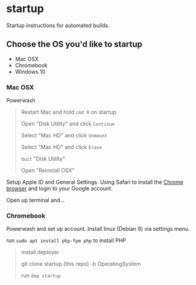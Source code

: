 # startup
Startup instructions for automated builds.

## Choose the OS you'd like to startup
- Mac OSX
- Chromebook
- Windows 10

### Mac OSX
Powerwash
> Restart Mac and hold `cmd R` on startup
> 
> Open "Disk Utility" and click `Continue`
> 
> Select "Mac HD" and click `Unmount`
> 
> Select "Mac HD" and click `Erase`
> 
> `Quit` "Disk Utility"
> 
> Open "Reinstall OSX"

Setup Apple ID and General Settings.
Using Safari to install the [Chrome browser](https://www.google.com/chrome/?brand=CHBD&gclid=Cj0KCQjwx7zzBRCcARIsABPRscOuxMr9jQqqJWGJqygimF_Zao-asFA1ydCZrZy4-FRW_ZmzaVwvV90aAh6cEALw_wcB&gclsrc=aw.ds) and login to your Google account.

Open up terminal and...


### Chromebook
Powerwash and set up account.
Install linux (Debian 9) via settings menu.

run `sudo apt install php-fpm php` to install PHP

> install deployer
> 
> git clone startup (this repo) -b OperatingSystem
> 
> run `dep startup`
